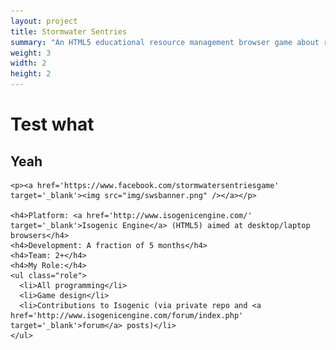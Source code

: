```yaml
---
layout: project
title: Stormwater Sentries
summary: "An HTML5 educational resource management browser game about reducing stormwater runoff on your property.<br />Developed at SRRN Games in collaboration with local Virginia organizations.<br />Click logo to play!"
weight: 3
width: 2
height: 2
---
```


# Test what
## Yeah

    <p><a href='https://www.facebook.com/stormwatersentriesgame' target='_blank'><img src="img/swsbanner.png" /></a></p>
    
    <h4>Platform: <a href='http://www.isogenicengine.com/' target='_blank'>Isogenic Engine</a> (HTML5) aimed at desktop/laptop browsers</h4>
    <h4>Development: A fraction of 5 months</h4>
    <h4>Team: 2+</h4>
    <h4>My Role:</h4>
    <ul class="role">
      <li>All programming</li>
      <li>Game design</li>
      <li>Contributions to Isogenic (via private repo and <a href='http://www.isogenicengine.com/forum/index.php' target='_blank'>forum</a> posts)</li>
    </ul>